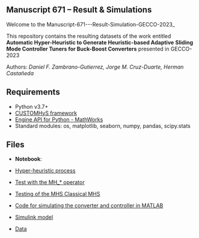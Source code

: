 ## Manuscript 671 – Result & Simulations

Welcome to the Manuscript-671---Result-Simulation-GECCO-2023_

This repository contains the resulting datasets of the work entitled **Automatic Hyper-Heuristic to Generate Heuristic-based Adaptive**
**Sliding Mode Controller Tuners for Buck-Boost Converters** presented in GECCO-2023

Authors: _Daniel F. Zambrano-Gutierrez, Jorge M. Cruz-Duarte, Herman Castañeda_

## Requirements
* Python v3.7+
* [CUSTOMHyS framework](https://github.com/jcrvz/customhys.git)
* [Engine API for Python - MathWorks](https://www.mathworks.com/help/matlab/matlab_external/install-the-matlab-engine-for-python.html)
* Standard modules: os, matplotlib, seaborn, numpy, pandas, scipy.stats

## Files
* **Notebook**:
* [Hyper-heuristic process](https://github.com/Danielfz14/GECCO_671/blob/main/HH_deslizante.ipynb)
* [Test with the MH_* operator](https://github.com/Danielfz14/GECCO_671/blob/main/deslizanteHH.ipynb)
* [Testing of the MHS Classical MHS](https://github.com/Danielfz14/GECCO_671/blob/main/Gecco-PSO-GA.ipynb)
    
* [Code for simulating the converter and controller in MATLAB](https://github.com/Danielfz14/GECCO_671/blob/main/HHmododeslizante2.m)
* [Simulink model](https://github.com/Danielfz14/GECCO_671/blob/main/s1.slx)
* [Data](https://github.com/Danielfz14/GECCO_671/tree/main/Datos)

